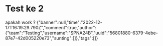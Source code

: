 # Test ke 2
 apakah work ?
<query-page>{"banner":null,"time":"2022-12-17T16:19:29.790Z","comment":true,"author":{"team":"Testing","username":"SPNA24B","uuid":"56801880-6379-4ebe-87e7-42d005220e73","sunting":[]},"tags":[]}</query-page>